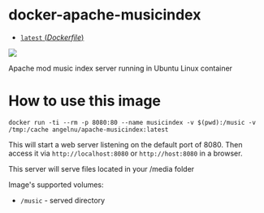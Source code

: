 # docker-apache-musicindex

-	[`latest` (*Dockerfile*)](https://github.com/angelnu/docker-apache-musicindex/blob/master/Dockerfile)

[![](https://badge.imagelayers.io/angelnu/apache-musicindex:latest.svg)](https://imagelayers.io/?images=angelnu/apache-musicindex:latest 'Get your own badge on imagelayers.io')

Apache mod music index server running in Ubuntu Linux container

# How to use this image

```console
docker run -ti --rm -p 8080:80 --name musicindex -v $(pwd):/music -v /tmp:/cache angelnu/apache-musicindex:latest
```
This will start a web server listening on the default port of 8080.
Then access it via `http://localhost:8080` or `http://host:8080` in a browser.

This server will serve files located in your /media folder

Image's supported volumes:
- `/music` - served directory
